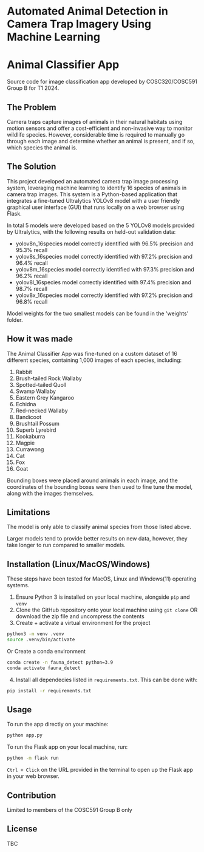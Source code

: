 # Automated Animal Detection in Camera Trap Imagery Using Machine Learning

# Animal Classifier App
Source code for image classification app developed by COSC320/COSC591 Group B for T1 2024. 

## The Problem 
Camera traps capture images of animals in their natural habitats using motion sensors and offer a cost-efficient and non-invasive way to monitor wildlife species. However, considerable time is required to manually go through each image and determine whether an animal is present, and if so, which species the animal is.

## The Solution
This project developed an automated camera trap image processing system, leveraging machine learning to identify 16 species of animals in camera trap images. This system is a Python-based application that integrates a fine-tuned Ultralytics YOLOv8 model with a user friendly graphical user interface (GUI) that runs locally on a web browser using Flask. 

In total 5 models were developed based on the 5 YOLOv8 models provided by Ultralytics, with the following results on held-out validation data:

- yolov8n_16species model correctly identified with 96.5% precision and 95.3% recall
- yolov8s_16species model correctly identified with 97.2% precision and 96.4% recall
- yolov8m_16species model correctly identified with 97.3% precision and 96.2% recall
- yolov8l_16species model correctly identified with 97.4% precision and 98.7% recall
- yolov8x_16species model correctly identified with 97.2% precision and 96.8% recall

Model weights for the two smallest models can be found in the 'weights' folder.

## How it was made
The Animal Classifier App was fine-tuned on a custom dataset of 16 different species, containing 1,000 images of each species, including:

1. Rabbit
2. Brush-tailed Rock Wallaby
3. Spotted-tailed Quoll
4. Swamp Wallaby
5. Eastern Grey Kangaroo
6. Echidna
7. Red-necked Wallaby
8. Bandicoot
9. Brushtail Possum
10. Superb Lyrebird
11. Kookaburra
12. Magpie
13. Currawong
14. Cat
15. Fox
16. Goat

Bounding boxes were placed around animals in each image, and the coordinates of the bounding boxes were then used to fine tune the model, along with the images themselves.

## Limitations
The model is only able to classify animal species from those listed above.

Larger models tend to provide better results on new data, however, they take longer to run compared to smaller models.

## Installation (Linux/MacOS/Windows)
These steps have been tested for MacOS, Linux and Windows(11) operating systems. 

1. Ensure Python 3 is installed on your local machine, alongside `pip` and `venv`
2. Clone the GitHub repository onto your local machine using `git clone` OR download the zip file and uncompress the contents
3. Create + activate a virtual environment for the project
```bash
python3 -m venv .venv
source .venv/bin/activate
```
Or
Create a conda environment 
```bash
conda create -n fauna_detect python=3.9
conda activate fauna_detect
```

4. Install all dependecies listed in `requirements.txt`. This can be done with:
```bash
pip install -r requirements.txt
```
## Usage
To run the app directly on your machine:
```bash
python app.py
```
To run the Flask app on your local machine, run:
```bash
python -m flask run
```
`Ctrl + Click` on the URL provided in the terminal to open up the Flask app in your web browser.

## Contribution
Limited to members of the COSC591 Group B only

## License
TBC
